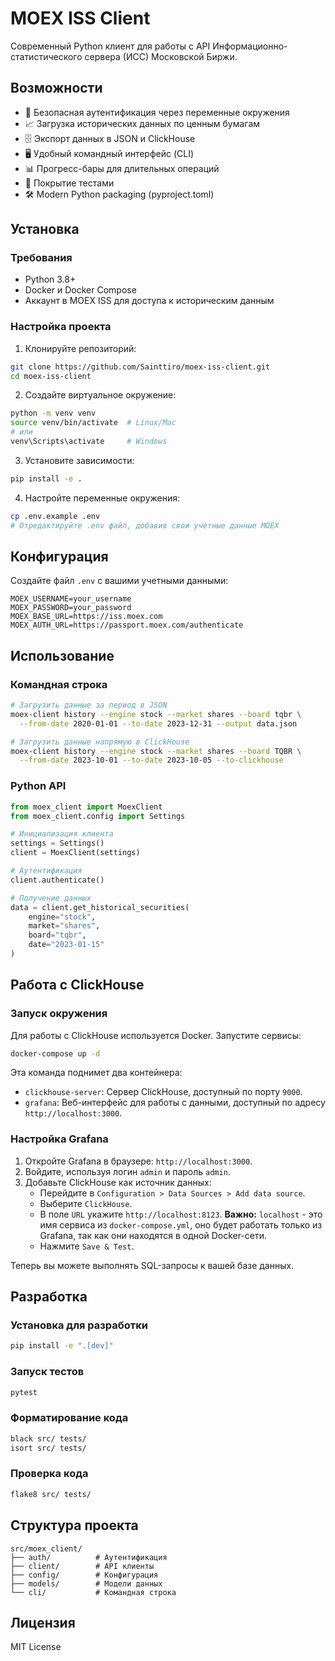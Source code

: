 # MOEX ISS Client

Современный Python клиент для работы с API Информационно-статистического сервера (ИСС) Московской Биржи.

## Возможности

- 🔐 Безопасная аутентификация через переменные окружения
- 📈 Загрузка исторических данных по ценным бумагам
- 🗄️ Экспорт данных в JSON и ClickHouse
- 🖥️ Удобный командный интерфейс (CLI)
- 📊 Прогресс-бары для длительных операций
- 🧪 Покрытие тестами
- 🛠️ Modern Python packaging (pyproject.toml)

## Установка

### Требования
- Python 3.8+
- Docker и Docker Compose
- Аккаунт в MOEX ISS для доступа к историческим данным

### Настройка проекта

1. Клонируйте репозиторий:
```bash
git clone https://github.com/Sainttiro/moex-iss-client.git
cd moex-iss-client
```

2. Создайте виртуальное окружение:
```bash
python -m venv venv
source venv/bin/activate  # Linux/Mac
# или
venv\Scripts\activate     # Windows
```

3. Установите зависимости:
```bash
pip install -e .
```

4. Настройте переменные окружения:
```bash
cp .env.example .env
# Отредактируйте .env файл, добавив свои учетные данные MOEX
```

## Конфигурация

Создайте файл `.env` с вашими учетными данными:

```env
MOEX_USERNAME=your_username
MOEX_PASSWORD=your_password
MOEX_BASE_URL=https://iss.moex.com
MOEX_AUTH_URL=https://passport.moex.com/authenticate
```

## Использование

### Командная строка

```bash
# Загрузить данные за период в JSON
moex-client history --engine stock --market shares --board tqbr \
  --from-date 2020-01-01 --to-date 2023-12-31 --output data.json

# Загрузить данные напрямую в ClickHouse
moex-client history --engine stock --market shares --board TQBR \
  --from-date 2023-10-01 --to-date 2023-10-05 --to-clickhouse
```

### Python API

```python
from moex_client import MoexClient
from moex_client.config import Settings

# Инициализация клиента
settings = Settings()
client = MoexClient(settings)

# Аутентификация
client.authenticate()

# Получение данных
data = client.get_historical_securities(
    engine="stock",
    market="shares", 
    board="tqbr",
    date="2023-01-15"
)
```

## Работа с ClickHouse

### Запуск окружения

Для работы с ClickHouse используется Docker. Запустите сервисы:
```bash
docker-compose up -d
```
Эта команда поднимет два контейнера:
- `clickhouse-server`: Сервер ClickHouse, доступный по порту `9000`.
- `grafana`: Веб-интерфейс для работы с данными, доступный по адресу `http://localhost:3000`.

### Настройка Grafana
1. Откройте Grafana в браузере: `http://localhost:3000`.
2. Войдите, используя логин `admin` и пароль `admin`.
3. Добавьте ClickHouse как источник данных:
    - Перейдите в `Configuration > Data Sources > Add data source`.
    - Выберите `ClickHouse`.
    - В поле `URL` укажите `http://localhost:8123`. **Важно:** `localhost` - это имя сервиса из `docker-compose.yml`, оно будет работать только из Grafana, так как они находятся в одной Docker-сети.
    - Нажмите `Save & Test`.

Теперь вы можете выполнять SQL-запросы к вашей базе данных.

## Разработка

### Установка для разработки

```bash
pip install -e ".[dev]"
```

### Запуск тестов

```bash
pytest
```

### Форматирование кода

```bash
black src/ tests/
isort src/ tests/
```

### Проверка кода

```bash
flake8 src/ tests/
```

## Структура проекта

```
src/moex_client/
├── auth/          # Аутентификация
├── client/        # API клиенты
├── config/        # Конфигурация
├── models/        # Модели данных
└── cli/           # Командная строка
```

## Лицензия

MIT License
